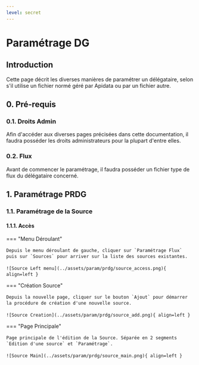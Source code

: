 ```yaml
---
level: secret
---
```


# Paramétrage DG

## Introduction

Cette page décrit les diverses manières de paramétrer un délégataire, selon s'il utilise un fichier normé géré par Apidata ou par un fichier autre.

## 0. Pré-requis

### 0.1. Droits Admin

Afin d'accéder aux diverses pages précisées dans cette documentation, il faudra posséder les droits administrateurs pour la plupart d'entre elles.

### 0.2. Flux

Avant de commencer le paramétrage, il faudra posséder un fichier type de flux du délégataire concerné.

## 1. Paramétrage PRDG

### 1.1. Paramétrage de la Source

#### 1.1.1. Accès

=== "Menu Déroulant"
    
    Depuis le menu déroulant de gauche, cliquer sur `Paramétrage Flux` puis sur `Sources` pour arriver sur la liste des sources existantes.

    ![Source Left menu](../assets/param/prdg/source_access.png){ align=left }

=== "Création Source"

    Depuis la nouvelle page, cliquer sur le bouton `Ajout` pour démarrer la procédure de création d'une nouvelle source.

    ![Source Creation](../assets/param/prdg/source_add.png){ align=left }

=== "Page Principale"

    Page principale de l'édition de la Source. Séparée en 2 segments `Edition d'une source` et `Paramétrage`.

    ![Source Main](../assets/param/prdg/source_main.png){ align=left }